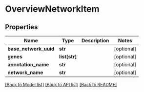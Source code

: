 # OverviewNetworkItem

## Properties
Name | Type | Description | Notes
------------ | ------------- | ------------- | -------------
**base_network_uuid** | **str** |  | [optional] 
**genes** | **list[str]** |  | [optional] 
**annotation_name** | **str** |  | [optional] 
**network_name** | **str** |  | [optional] 

[[Back to Model list]](../README.md#documentation-for-models) [[Back to API list]](../README.md#documentation-for-api-endpoints) [[Back to README]](../README.md)

